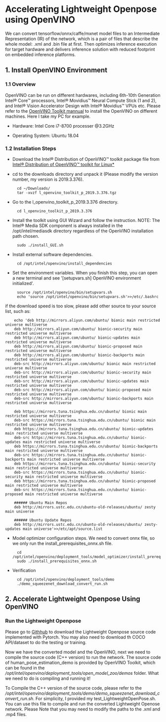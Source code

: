 # Accelerating Lightweight Openpose using OpenVINO
We can convert tensorflow/onnx/caffe/mxnet model files to  an Intermediate Representation (IR) of the network, which is a pair of files that describe the whole model: .xml and .bin file at first. Then optimizes inference execution for target hardware and delivers inference solution with reduced footprint on embedded inference platforms.


##  1. Install OpenVINO Environment

### 1.1 Overview
OpenVINO can be run on different hardwares, including 6th-10th Generation Intel® Core™ processors,  Intel® Movidius™ Neural Compute Stick (1 and 2), and  Intel® Vision Accelerator Design with Intel® Movidius™ VPUs etc. Please refer to the [OpenVINO Toolkit mannual](https://docs.openvinotoolkit.org/latest/index.html) to install the OpenVINO on different machines. Here I take my PC for example. 

- Hardware: Intel Core i7-8700 processer @3.2GHz

- Operating System: Ubuntu 18.04


### 1.2 Installation Steps

- Download the Intel® Distribution of OpenVINO™ toolkit package file from  [Intel® Distribution of OpenVINO™ toolkit for Linux*](https://software.intel.com/en-us/openvino-toolkit/choose-download?elq_cid=5925583&erpm_id=8976297)

- cd to the downloads directory and unpack it (Please modify the version number, my version is 2019.3.376).

		cd ~/Downloads/
		tar -xvzf l_openvino_toolkit_p_2019.3.376.tgz
	    
- Go to the l_openvino_toolkit_p_2019.3.376 directory.
	
		cd l_openvino_toolkit_p_2019.3.376

- Install the toolkit using GUI Wizard and follow the instruction. NOTE: The Intel® Media SDK component is always installed in the /opt/intel/mediasdk directory regardless of the OpenVINO installation path chosen.

		sudo ./install_GUI.sh

- Install external software dependencies.

		cd /opt/intel/openvino/install_dependencies


- Set the environment variables. When you finish this step, you can open a new terminal and see '[setupvars.sh] OpenVINO environment initialized'.

		source /opt/intel/openvino/bin/setupvars.sh
		echo 'source /opt/intel/openvino/bin/setupvars.sh'>>/etc/.bashrc
		
if the download speed is too slow, please add other source to your source list, such as:

		echo 'deb http://mirrors.aliyun.com/ubuntu/ bionic main restricted universe multiverse
		deb http://mirrors.aliyun.com/ubuntu/ bionic-security main restricted universe multiverse
		deb http://mirrors.aliyun.com/ubuntu/ bionic-updates main restricted universe multiverse
		deb http://mirrors.aliyun.com/ubuntu/ bionic-proposed main restricted universe multiverse
		deb http://mirrors.aliyun.com/ubuntu/ bionic-backports main restricted universe multiverse
		deb-src http://mirrors.aliyun.com/ubuntu/ bionic main restricted universe multiverse
		deb-src http://mirrors.aliyun.com/ubuntu/ bionic-security main restricted universe multiverse
		deb-src http://mirrors.aliyun.com/ubuntu/ bionic-updates main restricted universe multiverse
		deb-src http://mirrors.aliyun.com/ubuntu/ bionic-proposed main restricted universe multiverse
		deb-src http://mirrors.aliyun.com/ubuntu/ bionic-backports main restricted universe multiverse

		deb https://mirrors.tuna.tsinghua.edu.cn/ubuntu/ bionic main restricted universe multiverse
		deb-src https://mirrors.tuna.tsinghua.edu.cn/ubuntu/ bionic main restricted universe multiverse
		deb https://mirrors.tuna.tsinghua.edu.cn/ubuntu/ bionic-updates main restricted universe multiverse
		deb-src https://mirrors.tuna.tsinghua.edu.cn/ubuntu/ bionic-updates main restricted universe multiverse
		deb https://mirrors.tuna.tsinghua.edu.cn/ubuntu/ bionic-backports main restricted universe multiverse
		deb-src https://mirrors.tuna.tsinghua.edu.cn/ubuntu/ bionic-backports main restricted universe multiverse
		deb https://mirrors.tuna.tsinghua.edu.cn/ubuntu/ bionic-security main restricted universe multiverse
		deb-src https://mirrors.tuna.tsinghua.edu.cn/ubuntu/ bionic-security main restricted universe multiverse
		deb https://mirrors.tuna.tsinghua.edu.cn/ubuntu/ bionic-proposed main restricted universe multiverse
		deb-src https://mirrors.tuna.tsinghua.edu.cn/ubuntu/ bionic-proposed main restricted universe multiverse
		
		###### Ubuntu Main Repos
		deb http://mirrors.ustc.edu.cn/ubuntu-old-releases/ubuntu/ zesty main universe

		###### Ubuntu Update Repos
		deb http://mirrors.ustc.edu.cn/ubuntu-old-releases/ubuntu/ zesty-updates main universe'>>/etc/apt/source.list

- Model optimizer configuration steps. We need to convert onnx file, so we only run the install_prerequisites_onnx.sh file.

		cd /opt/intel/openvino/deployment_tools/model_optimizer/install_prerequisites
		sudo ./install_prerequisites_onnx.sh

- Verification 

		cd /opt/intel/openvino/deployment_tools/demo
		./demo_squeezenet_download_convert_run.sh

## 2. Accelerate Lightweight Openpose Using OpenVINO

### Run the Lightweight Openpose
Please go to [Githhub](https://github.com/Daniil-Osokin/lightweight-human-pose-estimation.pytorch) to download the Lightweight Openpose source code implemented with Pytorch. You may also need to download th COCO API/dataset to do the testing or training. 

 Now we have the converted model and the OpenVINO, next we need to compile the source code (C++ version) to run the network. The source code of human_pose_estimation_demo is provided by OpenVINO Toolkit, which can be found in the _/opt/intel/openvino/deployment_tools/open_model_zoo/demos_ folder. What we need to do is compiling and running it!
 
To Compile the C++ version of the source code, please refer to the _/opt/intel/openvino/deployment_tools/demo/demo_squeezenet_download_convert_run.sh_. For simplicity, I provided my test_LightweightOpenPose.sh. You can use this file to compile and run the converted Lightweight Openose network. Please Note that you may need to modify the paths to the .xml and .mp4 files.
	
